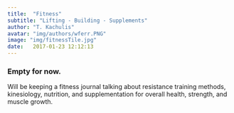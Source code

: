 ```yaml
---
title:  "Fitness"
subtitle: "Lifting - Building - Supplements"
author: "T. Kachulis"
avatar: "img/authors/wferr.PNG"
image: "img/fitnessTile.jpg"
date:   2017-01-23 12:12:13
---
```


### Empty for now. 

Will be keeping a fitness journal talking about resistance training methods, kinesiology, nutrition, and supplementation for overall health, strength, and muscle growth.
